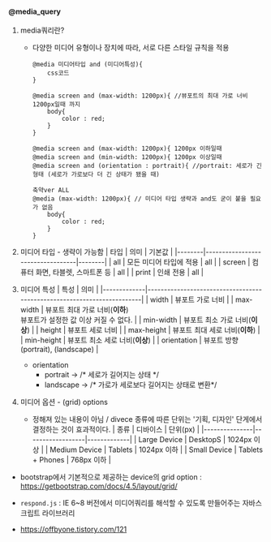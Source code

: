 
#### @media_query


1. media쿼리란?
    - 다양한 미디어 유형이나 장치에 따라, 서로 다른 스타일 규칙을 적용
        ```
        @media 미디어타입 and (미디어특성){
            css코드
        }
        ```
        ```
        @media screen and (max-width: 1200px){ //뷰포트의 최대 가로 너비 1200px일때 까지
            body{
                color : red;
            }
        }

        @media screen and (max-width: 1200px){ 1200px 이하일때
        @media screen and (min-width: 1200px){ 1200px 이상일때
        @media screen and (orientation : portrait){ //portrait: 세로가 긴형태 (세로가 가로보다 더 긴 상태가 됐을 때)
        ```

        ```
        축약ver ALL
        @media (max-width: 1200px){ // 미디어 타입 생략과 and도 굳이 붙을 필요가 없음
            body{
                color : red;
            }
        }
        ```

2. 미디어 타입 - 생략이 가능함
    | 타입   | 의미                             | 기본값 |
    |--------|----------------------------------|--------|
    | all    | 모든 미디어 타입에 적용          | all    |
    | screen | 컴퓨터 화면, 타블렛, 스마트폰 등 | all    |
    | print  | 인쇄 전용                        | all    |

3. 미디어 특성
    | 특성        | 의미                                                                   |
    |-------------|------------------------------------------------------------------------|
    | width       | 뷰포트 가로 너비                                                       |
    | max-width   | 뷰포트 최대 가로 너비(__이하__) <br> 뷰포트가 설정한 값 이상 커질 수 없다. |
    | min-width   | 뷰포트 최소 가로 너비(__이상__)                                            |
    | height      | 뷰포트 세로 너비                                                       |
    | max-height  | 뷰포트 최대 세로 너비(__이하__)                                            |
    | min-height  | 뷰포트 최소 세로 너비(__이상__)                                            |
    | orientation | 뷰포트 방향 (portrait), (landscape)                                    |
      - orientation
        - portrait -> /* 세로가 길어지는 상태  */ <br>
        - landscape -> /* 가로가 세로보다 길어지는 상태로 변환*/


4. 미디어 옵션 - (grid) options

   - 정해져 있는 내용이 아님 / divece 종류에 따른 단위는 '기획, 디자인' 단게에서 결정하는 것이 효과적이다.
    | 종류          | 디바이스         | 단위(px)    |
    |---------------|------------------|-------------|
    | Large Device  | DesktopS         | 1024px 이상 |
    | Medium Device | Tablets          | 1024px 이하 |
    | Small Device  | Tablets + Phones | 768px 이하  |
 - bootstrap에서 기본적으로 제공하는 device의 grid option : https://getbootstrap.com/docs/4.5/layout/grid/



- `respond.js` : IE 6~8 버전에서 미디어쿼리를 해석할 수 있도록 만들어주는 자바스크립트 라이브러리
- https://offbyone.tistory.com/121